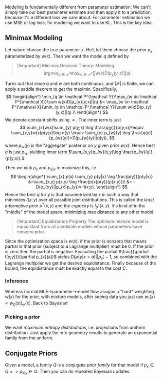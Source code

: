 Modeling is fundamentally different from parameter estimation. We can't simply take our best parameter estimate and then apply it to a prediction, because it's a different loss we care about. For parameter estimation we use MSE or log loss; for modeling we want to use KL. This is the key idea.
## Minimax Modeling
Let nature choose the true parameter $x$. Hell, let them choose the prior $p_{x}$ parameterized by $w(x).$ Then we want the model $q$ defined by
>[!important] Minimax Decision Theory: Modeling
> $$
> \arg \min_{q \in \mathcal P^{\mathcal Y}}\max_{w \in \mathcal P^{\mathcal X}}\sum w(x)D(p_{y}(y;x)||q).
> $$

Turns out that since $q$ and $w$ are both continuous, and $|\mathcal X|$ is finite, we can apply a saddle theorem to get the maximin. Specifically,
$$
\begin{align*}
\min_{q \in \mathcal P^{\mathcal Y}}\max_{w \in \mathcal P^{\mathcal X}}\sum w(x)D(p_{y}(y;x)||q)
&= 
\max_{w \in \mathcal P^{\mathcal X}}\min_{q \in \mathcal P^{\mathcal Y}}\sum w(x)D(p_{y}(y;x)||q).\\
\end{align*}
$$
We denote constant shifts using $\equiv.$ The inner term is just
$$
\sum_{x}w(x)\sum_{y} p(y;x) \log \frac{q(y)}{p(y;x)}\equiv \sum_{x,y}w(x)p(y;x)\log q(y) \equiv \sum_{y} p_{w}(y) \log \frac{q(y)}{p_{w}(y)}=D(p_{w}(y)||q(y)),
$$
where $p_{w}(y)$ is the "aggregate" posterior on $y$ given prior $w(x).$ Hence best $q$ is just $p_{w},$ yielding inner term $\sum_{x,y}p_{w}(x,y)\log \frac{p_{w}(y)}{p(y;x)}.$

Then we pick $p_{x}$ and $p_{y|x}$ to maximize this, i.e.
$$
\begin{align*}
\sum_{x} p(x) \sum_{y} p(y|x) \log \frac{p(y)}{p(y|x)}
&=\sum_{x,y} p(x,y) \log \frac{p(x)p(y)}{p(x,y)}\\
&= -D(p_{xy}||p_{x}p_{y})=-I(x;y).
\end{align*}
$$
Hence the best $q$ for $y$ is that parametrized by $x$ in such a way that minimizes $I(x;y)$ over all possible joint distributions. This is called the *least informative prior* $p^*(x,y)$ and the *capacity* is $I_{p^*}(x,y)$. It's kind of in the "middle" of the model space, minimizing max distance to any other model.

>[!important] Equidistance Property
> The optimum mixture model is equidistant from all candidate models whose parameters have nonzero prior.

Since the optimization space is $w(x),$ if the prior is nonzero that means partial in that prior (subject to a Lagrange multiplier) must be $0.$ If the prior is zero then the partial is negative. Evaluating the partial $\frac{{\partial I(x;y)}}{\partial p_{x}(a)}$ yields $D(p(y|x=a)||p_{y})-1,$ so combined with the Lagrange multiplier we get the desired equidistance. Finally because of the bound, the equidistance must be exactly equal to the cost $C.$
### Inference
Whereas normal MLE->parameter->model flow assigns a "hard" weighting $w(x)$ for the prior, with mixture models, after seeing data you just use $w_1(x) \propto w_{0}(x)L_{y}(x)$. Back to Bayesian!
### Picking a prior
We want *maximum entropy distributions*, i.e. projections from uniform distribution. Just apply the info geometry results to generate an exponential family from the uniform.
## Conjugate Priors
Given a model, a family $Q$ is a *conjugate prior family* for that model if $p_{x}\in Q => p_{x|y}\in Q.$ Then you can do repeated Bayesian updates.